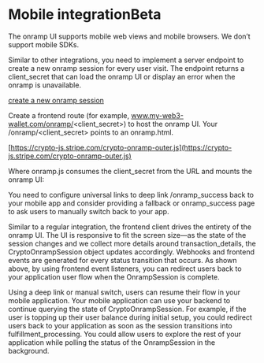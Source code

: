 # Mobile integrationBeta

The onramp UI supports mobile web views and mobile browsers. We don’t support mobile SDKs.

Similar to other integrations, you need to implement a server endpoint to create a new onramp session for every user visit. The endpoint returns a client_secret that can load the onramp UI or display an error when the onramp is unavailable.

[create a new onramp session](/crypto/using-the-api)

Create a frontend route (for example, www.my-web3-wallet.com/onramp/<client_secret>) to host the onramp UI. Your /onramp/<client_secret> points to an onramp.html.

[https://crypto-js.stripe.com/crypto-onramp-outer.js](https://crypto-js.stripe.com/crypto-onramp-outer.js)

Where onramp.js consumes the client_secret from the URL and mounts the onramp UI:

You need to configure universal links to deep link /onramp_success back to your mobile app and consider providing a fallback or onramp_success page to ask users to manually switch back to your app.

Similar to a regular integration, the frontend client drives the entirety of the onramp UI. The UI is responsive to fit the screen size—as the state of the session changes and we collect more details around transaction_details, the CryptoOnrampSession object updates accordingly. Webhooks and frontend events are generated for every status transition that occurs. As shown above, by using frontend event listeners, you can redirect users back to your application user flow when the OnrampSession is complete.

Using a deep link or manual switch, users can resume their flow in your mobile application. Your mobile application can use your backend to continue querying the state of CryptoOnrampSession. For example, if the user is topping up their user balance during initial setup, you could redirect users back to your application as soon as the session transitions into fulfillment_processing. You could allow users to explore the rest of your application while polling the status of the OnrampSession in the background.
